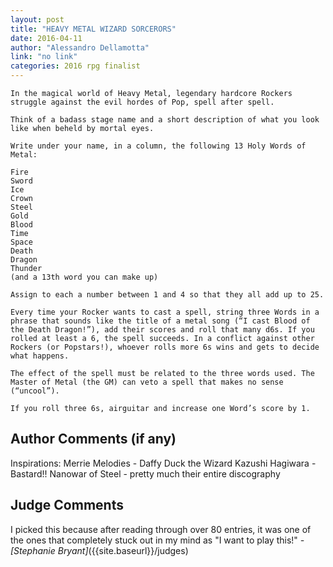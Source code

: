 ```yaml
---
layout: post
title: "HEAVY METAL WIZARD SORCERORS"
date: 2016-04-11
author: "Alessandro Dellamotta"
link: "no link"
categories: 2016 rpg finalist
---
```

```
In the magical world of Heavy Metal, legendary hardcore Rockers struggle against the evil hordes of Pop, spell after spell.
 
Think of a badass stage name and a short description of what you look like when beheld by mortal eyes.
 
Write under your name, in a column, the following 13 Holy Words of Metal:
 
Fire
Sword
Ice
Crown
Steel
Gold
Blood
Time
Space
Death
Dragon
Thunder
(and a 13th word you can make up)
 
Assign to each a number between 1 and 4 so that they all add up to 25.
 
Every time your Rocker wants to cast a spell, string three Words in a phrase that sounds like the title of a metal song (“I cast Blood of the Death Dragon!”), add their scores and roll that many d6s. If you rolled at least a 6, the spell succeeds. In a conflict against other Rockers (or Popstars!), whoever rolls more 6s wins and gets to decide what happens.
 
The effect of the spell must be related to the three words used. The Master of Metal (the GM) can veto a spell that makes no sense (“uncool”).
 
If you roll three 6s, airguitar and increase one Word’s score by 1.
```
## Author Comments (if any)

Inspirations: 
Merrie Melodies - Daffy Duck the Wizard
Kazushi Hagiwara - Bastard!!
Nanowar of Steel - pretty much their entire discography

## Judge Comments

I picked this because after reading through over 80 entries, it was one of the ones that completely stuck out in my mind as "I want to play this!"  _- [Stephanie Bryant]_({{site.baseurl}}/judges)